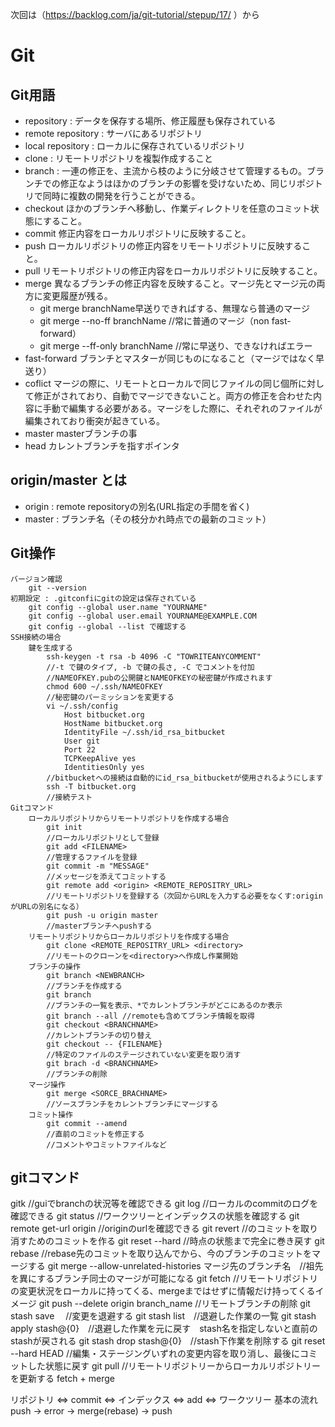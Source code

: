 次回は（https://backlog.com/ja/git-tutorial/stepup/17/ ）から

# Git

## Git用語
- repository : データを保存する場所、修正履歴も保存されている
- remote repository : サーバにあるリポジトリ
- local repository : ローカルに保存されているリポジトリ
- clone : リモートリポジトリを複製作成すること
- branch : 一連の修正を、主流から枝のように分岐させて管理するもの。ブランチでの修正なようはほかのブランチの影響を受けないため、同じリポジトリで同時に複数の開発を行うことができる。
- checkout ほかのブランチへ移動し、作業ディレクトリを任意のコミット状態にすること。
- commit 修正内容をローカルリポジトリに反映すること。
- push ローカルリポジトリの修正内容をリモートリポジトリに反映すること。
- pull リモートリポジトリの修正内容をローカルリポジトリに反映すること。
- merge 異なるブランチの修正内容を反映すること。マージ先とマージ元の両方に変更履歴が残る。
	- git merge branchName早送りできればする、無理なら普通のマージ
	- git merge --no-ff branchName   //常に普通のマージ（non fast-forward）
	- git merge --ff-only branchName //常に早送り、できなければエラー
- fast-forward ブランチとマスターが同じものになること（マージではなく早送り）
- coflict マージの際に、リモートとローカルで同じファイルの同じ個所に対して修正がされており、自動でマージできないこと。両方の修正を合わせた内容に手動で編集する必要がある。マージをした際に、それぞれのファイルが編集されており衝突が起きている。
- master masterブランチの事
- head カレントブランチを指すポインタ

## origin/master とは

- origin : remote repositoryの別名(URL指定の手間を省く)
- master : ブランチ名（その枝分かれ時点での最新のコミット）

## Git操作
    バージョン確認
        git --version
	初期設定 : .gitconfiにgitの設定は保存されている
		git config --global user.name "YOURNAME"
		git config --global user.email YOURNAME@EXAMPLE.COM
		git config --global --list で確認する
	SSH接続の場合
        鍵を生成する
            ssh-keygen -t rsa -b 4096 -C "TOWRITEANYCOMMENT"
            //-t で鍵のタイプ, -b で鍵の長さ, -C でコメントを付加
            //NAMEOFKEY.pubの公開鍵とNAMEOFKEYの秘密鍵が作成されます
            chmod 600 ~/.ssh/NAMEOFKEY
            //秘密鍵のパーミッションを変更する
            vi ~/.ssh/config
                Host bitbucket.org
                HostName bitbucket.org
                IdentityFile ~/.ssh/id_rsa_bitbucket
                User git
                Port 22
                TCPKeepAlive yes
                IdentitiesOnly yes
            //bitbucketへの接続は自動的にid_rsa_bitbucketが使用されるようにします
            ssh -T bitbucket.org
            //接続テスト
	Gitコマンド
		ローカルリポジトリからリモートリポジトリを作成する場合
			git init
			//ローカルリポジトリとして登録
			git add <FILENAME>
			//管理するファイルを登録
			git commit -m "MESSAGE"
			//メッセージを添えてコミットする
			git remote add <origin> <REMOTE_REPOSITRY_URL>
			//リモートリポジトリを登録する（次回からURLを入力する必要をなくす:originがURLの別名になる）
			git push -u origin master
			//masterブランチへpushする
		リモートリポジトリからローカルリポジトリを作成する場合
			git clone <REMOTE_REPOSITRY_URL> <directory>
			//リモートのクローンを<directory>へ作成し作業開始
		ブランチの操作
			git branch <NEWBRANCH>
			//ブランチを作成する
			git branch
			//ブランチの一覧を表示、*でカレントブランチがどこにあるのか表示
			git branch --all //remoteも含めてブランチ情報を取得
			git checkout <BRANCHNAME>
			//カレントブランチの切り替え
			git checkout -- {FILENAME}
			//特定のファイルのステージされていない変更を取り消す
			git brach -d <BRANCHNAME>
			//ブランチの削除
		マージ操作
			git merge <SORCE_BRACHNAME>
			//ソースブランチをカレントブランチにマージする
		コミット操作
			git commit --amend
			//直前のコミットを修正する
			//コメントやコミットファイルなど

## gitコマンド
gitk       //guiでbranchの状況等を確認できる
git log    //ローカルのcommitのログを確認できる
git status //ワークツリーとインデックスの状態を確認する
git remote get-url origin //originのurlを確認できる
git revert <commit> //<commit>のコミットを取り消すためのコミットを作る
git reset --hard <commit> //<commit>時点の状態まで完全に巻き戻す
git rebase //rebase先のコミットを取り込んでから、今のブランチのコミットをマージする
git merge --allow-unrelated-histories マージ先のブランチ名　//祖先を異にするブランチ同士のマージが可能になる
git fetch //リモートリポジトリの変更状況をローカルに持ってくる、mergeまではせずに情報だけ持ってくるイメージ
git push --delete origin branch_name //リモートブランチの削除
git stash save <message>　//変更を退避する
git stash list　//退避した作業の一覧
git stash apply stash@{0}　//退避した作業を元に戻す　stash名を指定しないと直前のstashが戻される
git stash drop stash@{0}　//stash下作業を削除する
git reset --hard HEAD //編集・ステージングいずれの変更内容を取り消し、最後にコミットした状態に戻す
git pull //リモートリポジトリーからローカルリポジトリーを更新する fetch + merge


リポジトリ ⇔ commit ⇔ インデックス ⇔ add ⇔ ワークツリー
基本の流れ push → error → merge(rebase) → push